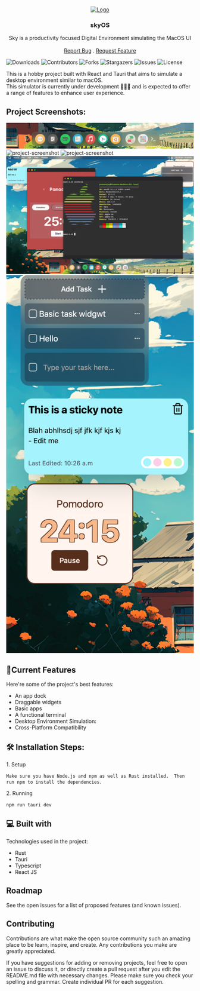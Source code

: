 <br/>
<p align="center">
  <a href="https://github.com/skai-org/skyOS">
    <img src="https://avatars.githubusercontent.com/u/147092038?s=200&v=4" alt="Logo" width="80" height="80">
  </a>

  <h3 align="center">skyOS</h3>

  <p align="center">
    Sky is a productivity focused Digital Environment simulating the MacOS UI
    <br/>
    <br/>
    <a href="https://github.com/skai-org/skyOS/issues">Report Bug</a>
    .
    <a href="https://github.com/skai-org/skyOS/issues">Request Feature</a>
  </p>
</p>

![Downloads](https://img.shields.io/github/downloads/skai-org/skyOS/total) ![Contributors](https://img.shields.io/github/contributors/skai-org/skyOS?color=dark-green) ![Forks](https://img.shields.io/github/forks/skai-org/skyOS?style=social) ![Stargazers](https://img.shields.io/github/stars/skai-org/skyOS?style=social) ![Issues](https://img.shields.io/github/issues/skai-org/skyOS) ![License](https://img.shields.io/github/license/skai-org/skyOS) 


<p id="description">This is a hobby project built with React and Tauri that aims to simulate a desktop environment similar to macOS.<br>This simulator is currently under development 🚧👷🏻 and is expected to offer a range of features to enhance user experience.</p>

<h2>Project Screenshots:</h2>

<img src="images/dock.png" alt="project-screenshot" >

<img src="images/home.png" alt="project-screenshot" >

<img src="images/spotify.png" alt="project-screenshot" >

<img src="images/terminal.png" alt="project-screenshot" >
  
<img src="images/widgets.png" alt="project-screenshot" >
  
<h2>🧐Current Features</h2>

Here're some of the project's best features:

*   An app dock
*   Draggable widgets
*   Basic apps
*   A functional terminal
*   Desktop Environment Simulation:
*   Cross-Platform Compatibility

<h2>🛠️ Installation Steps:</h2>

<p>1. Setup</p>

```
Make sure you have Node.js and npm as well as Rust installed.  Then run npm to install the dependencies.
```

<p>2. Running</p>

```
npm run tauri dev
```

  
  
<h2>💻 Built with</h2>

Technologies used in the project:

*   Rust
*   Tauri
*   Typescript
*   React JS

## Roadmap


See the open issues for a list of proposed features (and known issues).

## Contributing


Contributions are what make the open source community such an amazing place to be learn, inspire, and create. Any contributions you make are greatly appreciated.

If you have suggestions for adding or removing projects, feel free to open an issue to discuss it, or directly create a pull request after you edit the README.md file with necessary changes.
Please make sure you check your spelling and grammar.
Create individual PR for each suggestion.
